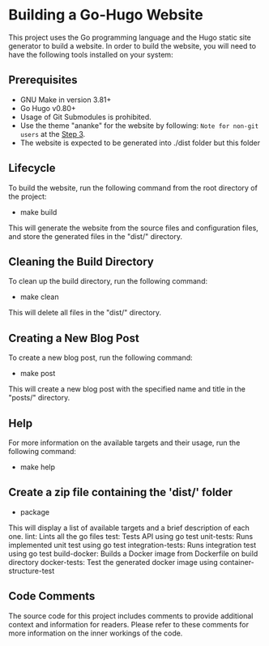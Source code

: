 # Building a Go-Hugo Website

This project uses the Go programming language and the Hugo static site
generator to build a website. In order to build the website, you will
need to have the following tools installed on your system:

## Prerequisites

- GNU Make in version 3.81+
- Go Hugo v0.80+
- Usage of Git Submodules is prohibited.
- Use the theme "ananke" for the website by following:
`Note for non-git users` at the
[Step 3](https://docs.edg.io/guides/sites_frameworks/getting_started/hugo).
- The website is expected to be generated into ./dist folder but this folder

## Lifecycle

To build the website, run the following command from the root directory
of the project:

- make build

This will generate the website from the source files and configuration
files, and store the generated files in the "dist/" directory.

## Cleaning the Build Directory

To clean up the build directory, run the following command:

- make clean

This will delete all files in the "dist/" directory.

## Creating a New Blog Post

To create a new blog post, run the following command:

- make post

This will create a new blog post with the specified name and title in
the "posts/" directory.

## Help

For more information on the available targets and their usage, run the
following command:

- make help

## Create a zip file containing the 'dist/' folder

- package

This will display a list of available targets and a brief description
of each one.
lint: Lints all the go files
test: Tests API using go test
unit-tests: Runs implemented unit test using go test
integration-tests: Runs integration test using go test
build-docker: Builds a Docker image from Dockerfile on build directory
docker-tests: Test the generated docker image using container-structure-test

## Code Comments

The source code for this project includes comments to provide additional
context and information for readers. Please refer to these comments for more
information on the inner workings of the code.
